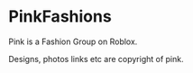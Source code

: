 # PinkFashions
Pink is a Fashion  Group on Roblox.

Designs, photos links etc are copyright of pink.
